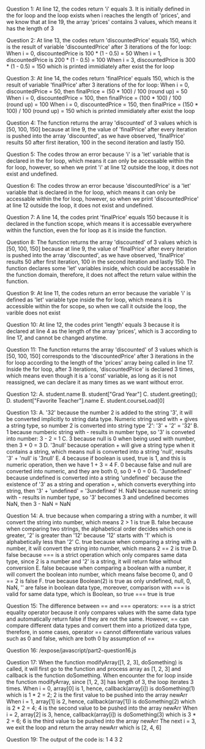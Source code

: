 Question 1: At line 12, the codes return 'i' equals 3. It is initially defined in the for loop and the loop exists when i reaches the length of 'prices', and we know that at line 19, the array 'prices' contains 3 values, which means it has the length of 3

Question 2: At line 13, the codes return 'discountedPrice' equals 150, which is the result of variable 'discountedPrice' after 3 iterations of the for loop:
    When i = 0, discountedPrice is 100 * (1 - 0.5) = 50
    When i = 1, discountedPrice is 200 * (1 - 0.5) = 100
    When i = 3, discountedPrice is 300 * (1 - 0.5) = 150 which is printed immidiately after exist the for loop

Question 3: At line 14, the codes return 'finalPrice' equals 150, which is the result of variable 'finalPrice' after 3 iterations of the for loop:
    When i = 0, discountedPrice = 50, then finalPrice = (50 * 100) / 100 (round up) = 50
    When i = 0, discountedPrice = 100, then finalPrice = (100 * 100) / 100 (round up) = 100
    When i = 0, discountedPrice = 150, then finalPrice = (150 * 100) / 100 (round up) = 150 which is printed immidiately after exist the loop

Question 4: The function returns the array 'discounted' of 3 values which is [50, 100, 150] because at line 9, the value of 'finalPrice' after every iteration is pushed into the array 'discounted', as we have observed, 'finalPrice' results 50 after first iteration, 100 in the second iteration and lastly 150.

Question 5: The codes throw an error because 'i' is a 'let' variable that is declared in the for loop, which means it can only be accessable within the for loop, however, so when we print 'i' at line 12 outside the loop, it does not exist and undefined.

Question 6: The codes throw an error because 'discountedPrice' is a 'let' variable that is declared in the for loop, which means it can only be accessable within the for loop, however, so when we print 'discountedPrice' at line 12 outside the loop, it does not exist and undefined.

Question 7: A line 14, the codes print 'finalPrice' equals 150 because it is declared in the function scope, which means it is accessable everywhere within the function, even the for loop as it is inside the function.

Question 8: The function returns the array 'discounted' of 3 values which is [50, 100, 150] because at line 9, the value of 'finalPrice' after every iteration is pushed into the array 'discounted', as we have observed, 'finalPrice' results 50 after first iteration, 100 in the second iteration and lastly 150. The function declares some 'let' variables inside, which could be accessable in the function domain, therefore, it does not affect the return value within the function.

Question 9: At line 11, the codes return an error because the variable 'i' is defined as 'let' variable type inside the for loop, which means it is accessible within the for scope, so when we call it outside the loop, the varible does not exist

Question 10: At line 12, the codes print 'length' equals 3 because it is declared at line 4 as the length of the array 'prices', which is 3 according to line 17, and cannot be changed anytime.

Question 11: The function returns the array 'discounted' of 3 values which is [50, 100, 150] corresponds to the 'discountedPrice' after 3 iterations in the for loop according to the length of the 'prices' array being called in line 17. Inside the for loop, after 3 iterations, 'discountedPrice' is declared 3 times, which means even though it is a 'const' variable, as long as it is not reassigned, we can declare it as many times as we want without error. 

Question 12:
A. student.name
B. student["Grad Year"]
C. student.greeting();
D. student["Favorite Teacher"].name
E. student.courseLoad[0]

Question 13:
A. '32' because the number 2 is added to the string '3', it will be converted implicitly to string data type. Numeric string used with + gives a string type, so number 2 is converted into string type '2': '3' + '2' = '32'
B. 1 because numberic string with - results in number type, so '3' is conveted into number: 3 - 2 = 1
C. 3 because null is 0 when being used with number, then 3 + 0 = 3
D. '3null' because operation + will give a string type when it contains a string, which means null is converted into a string 'null', results '3' + 'null' is '3null'
E. 4 because if boolean is used, true is 1, and this is numeric operation, then we have 1 + 3 = 4
F. 0 because false and null are converted into numeric, and they are both 0, so 0 + 0 = 0
G. '3undefined' because undefined is converted into a string 'undefined' because the existence of '3' as a string and operation +, which converts everything into string, then '3' + 'undefined' = '3undefined'
H. NaN because numeric string with - results in number type, so '3' becomes 3 and undefined becomes NaN, then 3 - NaN = NaN

Question 14:
A. true because when comparing a string with a number, it will convert the string into number, which means 2 > 1 is true
B. false because when comparing two strings, the alphabetical order decides which one is greater, '2' is greater than '12' because '12' starts with '1' which is alphabetically less than '2'
C. true because when comparing a string with a number, it will convert the string into number, which means 2 == 2 is true
D. false because === is a strict operation which only compares same data type, since 2 is a number and '2' is a string, it will return false without conversion
E. false because when comparing a boolean with a number, it will convert the boolean into number, which means false become 0, and 0 == 2 is false
F. true because Boolean(2) is true as only undefined, null, 0, NaN, '' are false in boolean data type, moreover, comparison with === is valid for same data type, which is Boolean, so true === true is true

Question 15: The difference between == and === operators: === is a strict equality operator because it only compares values with the same data type and automatically return false if they are not the same. However, == can compare different data types and convert them into a priotized data type, therefore, in some cases, operator == cannot differentiate various values such as 0 and false, which are both 0 by assumption of ==

Question 16: /expose/javascript/part2-question16.js

Question 17: When the function modifyArray([1, 2, 3], doSomething) is called, it will first go to the function and process array as [1, 2, 3] and callback is the function doSomething. When encounter the for loop inside the function modifyArray, since [1, 2, 3] has length of 3, the loop iterates 3 times. 
When i = 0, array[0] is 1, hence, callback(array[i]) is doSomething(1) which is 1 * 2 = 2; 2 is the first value to be pushed into the array newArr
When i = 1, array[1] is 2, hence, callback(array[1]) is doSomething(2) which is 2 * 2 = 4; 4 is the second value to be pushed into the array newArr
When i = 2, array[2] is 3, hence, callback(array[i]) is doSomething(3) which is 3 * 2 = 6; 6 is the third value to be pushed into the array newArr
The next i = 3, we exit the loop and return the array newArr which is [2, 4, 6]

Question 19: The output of the code is:
1
4
3
2
